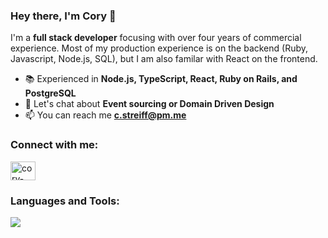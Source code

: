 ### Hey there, I'm Cory 👋

I'm a **full stack developer** focusing with over four years of commercial experience. Most of my production experience is on the backend (Ruby, Javascript, Node.js, SQL), but I am also familar with React on the frontend.

- 📚 Experienced in **Node.js, TypeScript, React, Ruby on Rails, and PostgreSQL**
- 💬 Let's chat about **Event sourcing or Domain Driven Design**
- 📫 You can reach me **c.streiff@pm.me**

### Connect with me:

<p><a href="https://linkedin.com/in/cory-streiff" target="_blank" rel="noopener noreferrer"><img align="center" src="https://raw.githubusercontent.com/rahuldkjain/github-profile-readme-generator/master/src/images/icons/Social/linked-in-alt.svg" alt="cory-streiff" height="30" width="40" /></a></p>

### Languages and Tools:

![](https://skillicons.dev/icons?i=ruby,rails,postgres,sqlite,redis,docker,heroku,git,js,html,css)
